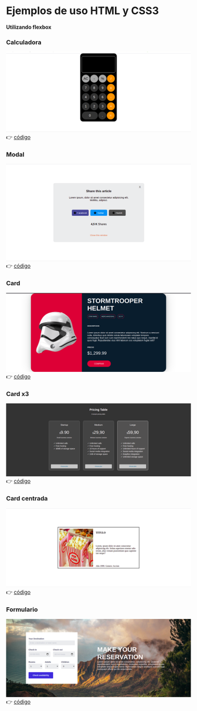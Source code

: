 # Ejemplos de uso HTML y CSS3

__Utilizando flexbox__  
### Calculadora  

![Alt calculadora](https://github.com/Maru10H/Ejercicios-Mumuki-/blob/main/10-flexbox-Calculadora/Captura%20de%20pantalla%20de%202021-09-06%2016-53-11.png)  
:point_right: [código](https://github.com/Maru10H/Ejercicios-Mumuki-/blob/main/10-flexbox-Calculadora/index.html)  
### Modal  

![Alt modal](https://github.com/Maru10H/Ejercicios-Mumuki-/blob/main/12-flexbox-Modal%20compartir/Captura%20de%20pantalla%20de%202021-09-09%2016-04-07.png)  
:point_right: [código](https://github.com/Maru10H/Ejercicios-Mumuki-/blob/main/12-flexbox-Modal%20compartir/index.html)  
### Card

![Alt card](https://github.com/Maru10H/Ejercicios-Mumuki-/blob/main/18-flexbox-Card%20producto/Captura%20de%20pantalla%20de%202021-09-06%2022-11-53.png)  
:point_right: [código](https://github.com/Maru10H/Ejercicios-Mumuki-/blob/main/18-flexbox-Card%20producto/index.html)  
### Card x3

![Alt card-precios](https://github.com/Maru10H/Ejercicios-Mumuki-/blob/main/7-flexbox-Precios/Captura%20de%20pantalla%20de%202021-08-19%2018-11-33.png)  
:point_right: [código](https://github.com/Maru10H/Ejercicios-Mumuki-/blob/main/7-flexbox-Precios/index.html)  
### Card centrada

![Alt card-centrada](https://github.com/Maru10H/Ejercicios-Mumuki-/blob/main/9-flex%20Avanzado-Card/Captura%20de%20pantalla%20de%202021-09-06%2016-52-04.png) 
:point_right: [código](https://github.com/Maru10H/Ejercicios-Mumuki-/blob/main/9-flex%20Avanzado-Card/index.html)  
### Formulario

![Alt form](https://github.com/Maru10H/Ejercicios-Mumuki-/blob/main/Intro%20a%20html%20y%20css-Forms-4/Captura%20de%20pantalla%20de%202021-08-19%2018-08-45.png) 
:point_right: [código](https://github.com/Maru10H/Ejercicios-Mumuki-/blob/main/Intro%20a%20html%20y%20css-Forms-4/form1.html)
